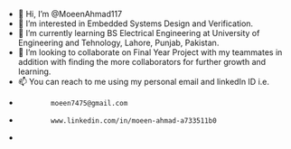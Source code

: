 - 👋 Hi, I’m @MoeenAhmad117
- 👀 I’m interested in Embedded Systems Design and Verification.
- 🌱 I’m currently learning BS Electrical Engineering at University of Engineering and Tehnology, Lahore, Punjab, Pakistan.
- 💞️ I’m looking to collaborate on Final Year Project with my teammates in addition with finding the more collaborators for further growth and learning.
- 📫 You can reach to me using my personal email and linkedIn ID i.e.
-             moeen7475@gmail.com
-             www.linkedin.com/in/moeen-ahmad-a733511b0
-             

<!---
MoeenAhmad117/MoeenAhmad117 is a ✨ special ✨ repository because its `README.md` (this file) appears on your GitHub profile.
You can click the Preview link to take a look at your changes.
--->

